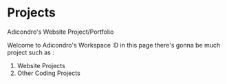 # Projects
Adicondro's Website Project/Portfolio

Welcome to Adicondro's Workspace :D
in this page there's gonna be much project such as :
1. Website Projects
2. Other Coding Projects
